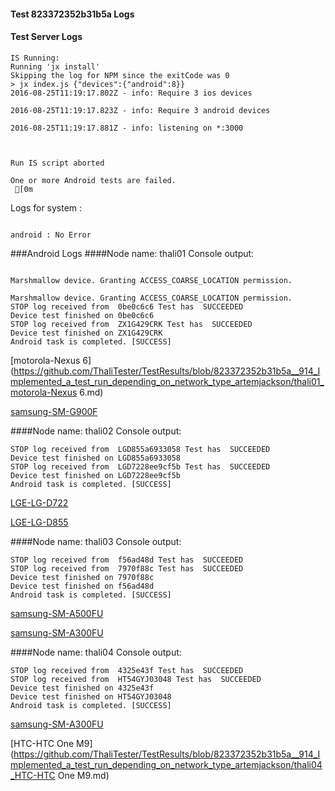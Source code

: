 #### Test 823372352b31b5a Logs

#### Test Server Logs
```
IS Running:
Running 'jx install'
Skipping the log for NPM since the exitCode was 0
> jx index.js {"devices":{"android":8}}
2016-08-25T11:19:17.802Z - info: Require 3 ios devices

2016-08-25T11:19:17.823Z - info: Require 3 android devices

2016-08-25T11:19:17.881Z - info: listening on *:3000


 
Run IS script aborted
 
One or more Android tests are failed.
 [0m

```


Logs for system : 
```

android : No Error
```


###Android Logs
####Node name: thali01
Console output:
```

Marshmallow device. Granting ACCESS_COARSE_LOCATION permission.

Marshmallow device. Granting ACCESS_COARSE_LOCATION permission.
STOP log received from  0be0c6c6 Test has  SUCCEEDED
Device test finished on 0be0c6c6 
STOP log received from  ZX1G429CRK Test has  SUCCEEDED
Device test finished on ZX1G429CRK 
Android task is completed. [SUCCESS]
```
[motorola-Nexus 6](https://github.com/ThaliTester/TestResults/blob/823372352b31b5a__914_Implemented_a_test_run_depending_on_network_type_artemjackson/thali01_motorola-Nexus 6.md)

[samsung-SM-G900F](https://github.com/ThaliTester/TestResults/blob/823372352b31b5a__914_Implemented_a_test_run_depending_on_network_type_artemjackson/thali01_samsung-SM-G900F.md)

####Node name: thali02
Console output:
```
STOP log received from  LGD855a6933058 Test has  SUCCEEDED
Device test finished on LGD855a6933058 
STOP log received from  LGD7228ee9cf5b Test has  SUCCEEDED
Device test finished on LGD7228ee9cf5b 
Android task is completed. [SUCCESS]
```
[LGE-LG-D722](https://github.com/ThaliTester/TestResults/blob/823372352b31b5a__914_Implemented_a_test_run_depending_on_network_type_artemjackson/thali02_LGE-LG-D722.md)

[LGE-LG-D855](https://github.com/ThaliTester/TestResults/blob/823372352b31b5a__914_Implemented_a_test_run_depending_on_network_type_artemjackson/thali02_LGE-LG-D855.md)

####Node name: thali03
Console output:
```
STOP log received from  f56ad48d Test has  SUCCEEDED
STOP log received from  7970f88c Test has  SUCCEEDED
Device test finished on 7970f88c 
Device test finished on f56ad48d 
Android task is completed. [SUCCESS]
```
[samsung-SM-A500FU](https://github.com/ThaliTester/TestResults/blob/823372352b31b5a__914_Implemented_a_test_run_depending_on_network_type_artemjackson/thali03_samsung-SM-A500FU.md)

[samsung-SM-A300FU](https://github.com/ThaliTester/TestResults/blob/823372352b31b5a__914_Implemented_a_test_run_depending_on_network_type_artemjackson/thali03_samsung-SM-A300FU.md)

####Node name: thali04
Console output:
```
STOP log received from  4325e43f Test has  SUCCEEDED
STOP log received from  HT54GYJ03048 Test has  SUCCEEDED
Device test finished on 4325e43f 
Device test finished on HT54GYJ03048 
Android task is completed. [SUCCESS]
```
[samsung-SM-A300FU](https://github.com/ThaliTester/TestResults/blob/823372352b31b5a__914_Implemented_a_test_run_depending_on_network_type_artemjackson/thali04_samsung-SM-A300FU.md)

[HTC-HTC One M9](https://github.com/ThaliTester/TestResults/blob/823372352b31b5a__914_Implemented_a_test_run_depending_on_network_type_artemjackson/thali04_HTC-HTC One M9.md)


